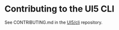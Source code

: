 # Contributing to the UI5 CLI

See CONTRIBUTING.md in the [UI5/cli](https://github.com/UI5/cli/blob/main/CONTRIBUTING.md) repository.
